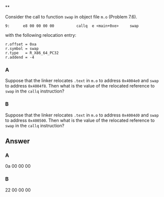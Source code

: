 \*\*

Consider the call to function `swap` in object file `m.o` (Problem 7.6).

```
9:      e8 00 00 00 00          callq  e <main+0xe>     swap
```

with the following relocation entry:

```
r.offset = 0xa
r.symbol = swap
r.type   = R_X86_64_PC32
r.addend = -4
```

### A
Suppose that the linker relocates `.text` in `m.o` to address `0x4004e0` and `swap` to address `0x4004f8`. Then what is the value of the relocated reference to `swap` in the `callq` instruction?

### B
Suppose that the linker relocates `.text` in `m.o` to address `0x4004d0` and `swap` to address `0x400500`. Then what is the value of the relocated reference to `swap` in the `callq` instruction?

## Answer

### A
0a 00 00 00

### B
22 00 00 00
